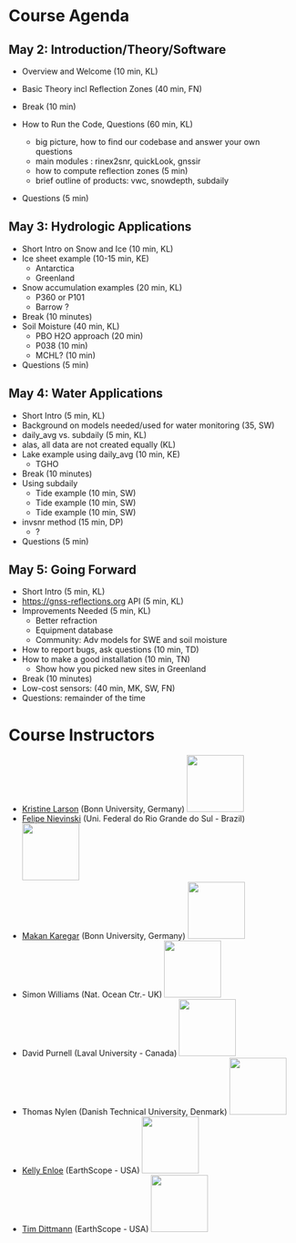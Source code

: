 # Course Agenda

## May 2: Introduction/Theory/Software
- Overview and Welcome (10 min, KL)
- Basic Theory incl Reflection Zones (40 min, FN) 
- Break (10 min)
- How to Run the Code, Questions (60 min, KL) 
  - big picture, how to find our codebase and answer your own questions
  - main modules : rinex2snr, quickLook, gnssir
  - how to compute reflection zones (5 min)
  - brief outline of products: vwc, snowdepth, subdaily

- Questions (5 min)

## May 3: Hydrologic Applications
- Short Intro on Snow and Ice (10 min, KL)
- Ice sheet example (10-15 min, KE) 
  - Antarctica
  - Greenland 
- Snow accumulation examples (20 min, KL)
  - P360 or P101
  - Barrow ?
- Break (10 minutes)
- Soil Moisture (40 min, KL) 
  - PBO H2O approach (20 min)
  - P038 (10 min)
  - MCHL? (10 min)
- Questions (5 min)

## May 4: Water Applications
- Short Intro (5 min, KL) 
- Background on models needed/used for water monitoring (35, SW)
- daily_avg vs. subdaily (5 min, KL)
- alas, all data are not created equally (KL)
- Lake example using daily_avg (10 min, KE)
  - TGHO
- Break (10 minutes)
- Using subdaily
  - Tide example (10 min, SW)
  - Tide example (10 min, SW)
  - Tide example (10 min, SW)
- invsnr method (15 min, DP) 
  - ?
- Questions (5 min)

## May 5: Going Forward
- Short Intro (5 min, KL)
- https://gnss-reflections.org API (5 min, KL)
- Improvements Needed (5 min, KL)  
  - Better refraction
  - Equipment database
  - Community: Adv models for SWE and soil moisture
- How to report bugs, ask questions (10 min, TD)
- How to make a good installation (10 min, TN) 
  - Show how you picked new sites in Greenland
- Break (10 minutes)
- Low-cost sensors: (40 min, MK, SW, FN)
- Questions: remainder of the time

# Course Instructors

* [Kristine Larson](https://github.com/kristinemlarson) (Bonn University, Germany)
<image src = "https://gnss-reflections.org/static/images/Kristine-NYC-crop.jpg" width="100px"></image>
* [Felipe Nievinski](https://github.com/fgnievinski) (Uni. Federal do Rio Grande do Sul - Brazil) 
<image src = "https://spotlight.unavco.org/station-pages/p360/eo/scientistPhoto.jpg" width="100px"></image>
* [Makan Karegar](https://github.com/MakanAKaregar) (Bonn University, Germany) 
<image src = "https://gnss-reflections.org/static/images/makan.jpg" width="100px"></image>
* Simon Williams (Nat. Ocean Ctr.- UK) 
<image src = "https://gnss-reflections.org/static/images/Simon_Williams12.jpg" width="100px"></image>
* David Purnell (Laval University - Canada) 
<image src = "https://gnss-reflections.org/static/images/david_purnell2.jpg" width="100px"></image>
* Thomas Nylen (Danish Technical University, Denmark) 
<image src = "https://gnss-reflections.org/static/images/thomas_nylen.jpg" width="100px"></image>
* [Kelly Enloe](https://github.com/k-enloe) (EarthScope - USA) 
<image src = "https://gnss-reflections.org/static/images/kellyenloe.jpg" width="100px"></image>
* [Tim Dittmann](https://github.com/timdittmann) (EarthScope - USA) 
<image src = "https://gnss-reflections.org/static/images/tim_dittmann.jpg" width="100px"></image>
